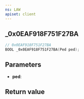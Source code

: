 ```yaml
---
ns: LAW
apiset: client
---
```

## _0x0EAF918F751F27BA

```c
// 0x0EAF918F751F27BA
BOOL _0x0EAF918F751F27BA(Ped ped);
```


## Parameters
* **ped**:

## Return value